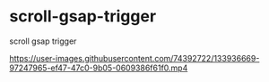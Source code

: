 # scroll-gsap-trigger
scroll gsap trigger


https://user-images.githubusercontent.com/74392722/133936669-97247965-ef47-47c0-9b05-0609386f61f0.mp4

